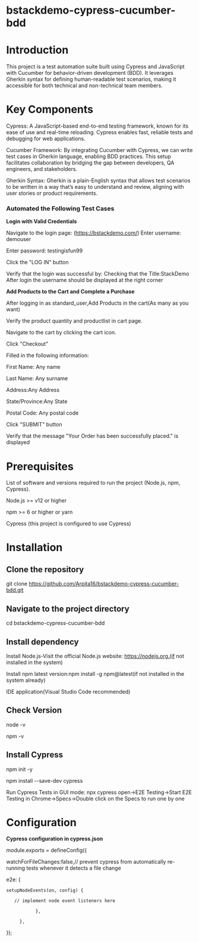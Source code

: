 # bstackdemo-cypress-cucumber-bdd

# Introduction

This project is a test automation suite built using Cypress and JavaScript with Cucumber for behavior-driven development (BDD). It leverages Gherkin syntax for defining human-readable test scenarios, making it accessible for both technical and non-technical team members.

# Key Components

Cypress: A JavaScript-based end-to-end testing framework, known for its ease of use and real-time reloading. Cypress enables fast, reliable tests and debugging for web applications.

Cucumber Framework: By integrating Cucumber with Cypress, we can write test cases in Gherkin language, enabling BDD practices. This setup facilitates collaboration by bridging the gap between developers, QA engineers, and stakeholders.

Gherkin Syntax: Gherkin is a plain-English syntax that allows test scenarios to be written in a way that’s easy to understand and review, aligning with user stories or product requirements.

### Automated the Following Test Cases

**Login with Valid Credentials**

Navigate to the login page: (https://bstackdemo.com/)
Enter username: demouser

Enter password: testingisfun99

Click the "LOG IN" button

Verify that the login was successful by:
Checking that the Title:StackDemo
After login the username should be displayed at the right corner

**Add Products to the Cart and Complete a Purchase**

After logging in as standard_user,Add Products in the cart(As many as you want)

Verify the product quantity and productlist in cart page.

Navigate to the cart by clicking the cart icon.

Click "Checkout"

Filled in the following information:

First Name: Any name

Last Name: Any surname

Address:Any Address

State/Province:Any State

Postal Code: Any postal code

Click "SUBMIT" button

Verify that the message "Your Order has been successfully placed." is displayed

# Prerequisites

List of software and versions required to run the project (Node.js, npm, Cypress).

Node.js >= v12 or higher

npm >= 6 or higher 
or yarn

Cypress (this project is configured to use Cypress)

# Installation

## Clone the repository
git clone https://github.com/Arpita16/bstackdemo-cypress-cucumber-bdd.git

## Navigate to the project directory
cd bstackdemo-cypress-cucumber-bdd

## Install dependency

Install Node.js-Visit the official Node.js website: https://nodejs.org.(if not installed in the system)

Install npm latest version:npm install -g npm@latest(if not installed in the system already)

IDE application(Visual Studio Code recommended)

## Check Version

node -v

npm -v
## Install Cypress
npm init -y

npm install --save-dev cypress


Run Cypress Tests in GUI mode:
npx cypress open->E2E Testing->Start E2E Testing in Chrome->Specs->Double click on the Specs to run one by one 

# Configuration

**Cypress configuration in cypress.json**

  module.exports = defineConfig({

  watchForFileChanges:false,// prevent cypress from automatically re-running tests whenever it detects a file change
  
  e2e: {
    
    setupNodeEvents(on, config) {
       
       // implement node event listeners here
  
               },
  
         },
  
  });


